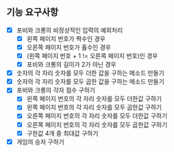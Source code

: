## 기능 요구사항

- [x] 포비와 크롱의 비정상적인 입력의 예외처리
    - [x] 왼쪽 페이지 번호가 짝수인 경우
    - [x] 오른쪽 페이지 번호가 홀수인 경우
    - [x] (왼쪽 페이지 번호 + 1 != 오른쪽 페이지 번호)인 경우
    - [x] 포비와 크롱의 길이가 2가 아닌 경우
- [x] 숫자의 각 자리 숫자를 모두 더한 값을 구하는 메소드 만들기
- [x] 숫자의 각 자리 숫자를 모두 곱한 값을 구하는 메소드 만들기
- [x] 포비와 크롱의 각자 점수 구하기
    - [x] 왼쪽 페이지 번호의 각 자리 숫자를 모두 더한값 구하기
    - [x] 왼쪽 페이지 번호의 각 자리 숫자를 모두 곱한값 구하기
    - [x] 오른쪽 페이지 번호의 각 자리 숫자를 모두 더한값 구하기
    - [x] 오른쪽 페이지 번호의 각 자리 숫자를 모두 곱한값 구하기
    - [x] 구한값 4개 중 최대값 구하기
- [x] 게임의 승자 구하기